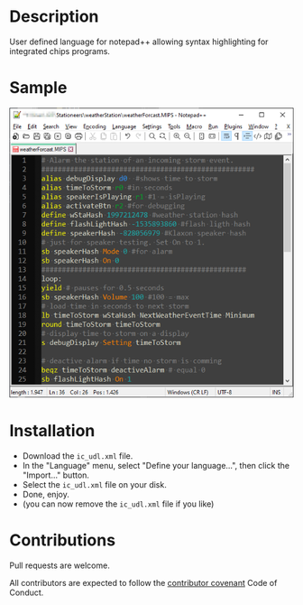 # Description

User defined language for notepad++ allowing syntax highlighting for integrated chips programs.

# Sample
![Screenshot of an IC program that shows syntax highlighting in Notepad++](img/notepadpp_sample.png)


# Installation

* Download the `ic_udl.xml` file.
* In the "Language" menu, select "Define your language...", then click the "Import..." button.
* Select the `ic_udl.xml` file on your disk.
* Done, enjoy.
* (you can now remove the `ic_udl.xml` file if you like)


# Contributions

Pull requests are welcome.

All contributors are expected to follow the [contributor covenant](https://www.contributor-covenant.org/version/1/4/code-of-conduct) Code of Conduct.
